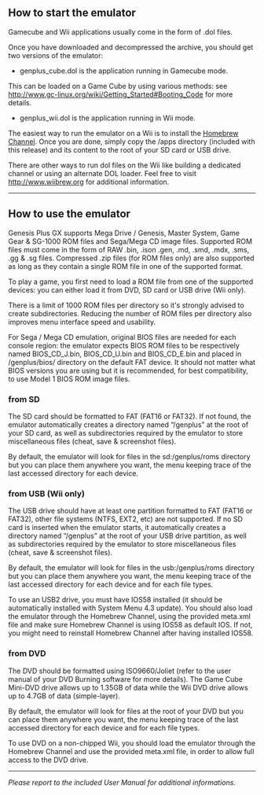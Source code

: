 
## How to start the emulator ##

Gamecube and Wii applications usually come in the form of .dol files.

Once you have downloaded and decompressed the archive, you should get two versions of the emulator:

 * genplus_cube.dol is the application running in Gamecube mode.

 This can be loaded on a Game Cube by using various methods: see http://www.gc-linux.org/wiki/Getting_Started#Booting_Code for more details.

 * genplus_wii.dol is the application running in Wii mode.

 The easiest way to run the emulator on a Wii is to install the [Homebrew Channel](http://hbc.hackmii.com/). Once you are done, simply copy the /apps directory (included with this release) and its content to the root of your SD card or USB drive.

 There are other ways to run dol files on the Wii like building a dedicated channel or using an alternate DOL loader. Feel free to visit http://www.wiibrew.org for additional information. 

----
## How to use the emulator ##

Genesis Plus GX supports Mega Drive / Genesis, Master System, Game Gear & SG-1000 ROM files and Sega/Mega CD image files. Supported ROM files must come in the form of RAW .bin, .ison .gen, .md, .smd, .mdx, .sms, .gg & .sg files. Compressed .zip files (for ROM files only) are also supported as long as they contain a single ROM file in one of the supported format.


To play a game, you first need to load a ROM file from one of the supported devices: you can either load it from DVD, SD card or USB drive (Wii only).


There is a limit of 1000 ROM files per directory so it's strongly advised to create subdirectories. Reducing the number of ROM files per directory also improves menu interface speed and usability. 


For Sega / Mega CD emulation, original BIOS files are needed for each console region: the emulator expects BIOS ROM files to be respectively named BIOS_CD_J.bin, BIOS_CD_U.bin and BIOS_CD_E.bin and placed in /genplus/bios/ directory on the default FAT device. It should not matter what BIOS versions you are using but it is recommended, for best compatibility, to use Model 1 BIOS ROM image files.

### from SD ###

The SD card should be formatted to FAT (FAT16 or FAT32). If not found, the emulator automatically creates a directory named “/genplus” at the root of your SD card, as well as subdirectories required by the emulator to store miscellaneous files (cheat, save & screenshot files). 


By default, the emulator will look for files in the sd:/genplus/roms directory but you can place them anywhere you want, the menu keeping trace of the last accessed directory for each device.


### from USB (Wii only) ###

The USB drive should have at least one partition formatted to FAT (FAT16 or FAT32), other file systems (NTFS, EXT2, etc) are not supported. If no SD card is inserted when the emulator starts, it automatically creates a directory named “/genplus” at the root of your USB drive partition, as well as subdirectories required by the emulator to store miscellaneous files (cheat, save & screenshot files). 


By default, the emulator will look for files in the usb:/genplus/roms directory but you can place them anywhere you want, the menu keeping trace of the last accessed directory for each device and for each file types.


To use an USB2 drive, you must have IOS58 installed (it should be automatically installed with System Menu 4.3 update). You should also load the emulator through the Homebrew Channel, using the provided meta.xml file and make sure Homebrew Channel is using IOS58 as default IOS. If not, you might need to reinstall Homebrew Channel after having installed IOS58.


### from DVD ###

The DVD should be formatted using ISO9660/Joliet (refer to the user manual of your DVD Burning software for more details). The Game Cube Mini-DVD drive allows up to 1.35GB of data while the Wii DVD drive allows up to 4.7GB of data (simple-layer).


By default, the emulator will look for files at the root of your DVD but you can place them anywhere you want, the menu keeping trace of the last accessed directory for each device and for each file types.


To use DVD on a non-chipped Wii, you should load the emulator through the Homebrew Channel and use the provided meta.xml file, in order to allow full access to the DVD drive.



----
*Please report to the included User Manual for additional informations.*